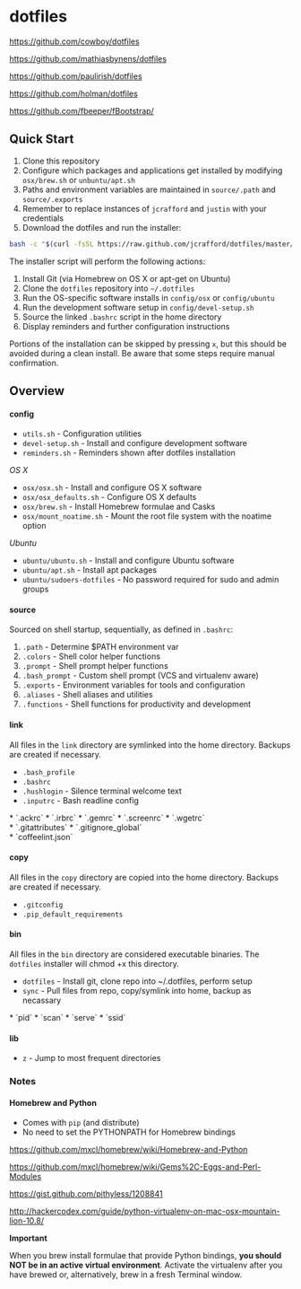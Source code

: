 # dotfiles

https://github.com/cowboy/dotfiles

https://github.com/mathiasbynens/dotfiles

https://github.com/paulirish/dotfiles

https://github.com/holman/dotfiles

https://github.com/fbeeper/fBootstrap/

## Quick Start

1.  Clone this repository
2.  Configure which packages and applications get installed by modifying `osx/brew.sh` or `unbuntu/apt.sh`
3.  Paths and environment variables are maintained in `source/.path` and `source/.exports`
4.  Remember to replace instances of `jcrafford` and `justin` with your credentials
5.  Download the dotfiles and run the installer:

```bash
bash -c "$(curl -fsSL https://raw.github.com/jcrafford/dotfiles/master/bin/dotfiles)" && source ~/.bashrc
```

The installer script will perform the following actions:

1.  Install Git (via Homebrew on OS X or apt-get on Ubuntu)
2.  Clone the `dotfiles` repository into `~/.dotfiles`
3.  Run the OS-specific software installs in `config/osx` or `config/ubuntu`
4.  Run the development software setup in `config/devel-setup.sh`
5.  Source the linked `.bashrc` script in the home directory
6.  Display reminders and further configuration instructions

Portions of the installation can be skipped by pressing `x`, but this should be avoided during a clean install.
Be aware that some steps require manual confirmation.

## Overview

#### config

* `utils.sh` - Configuration utilities
* `devel-setup.sh` - Install and configure development software
* `reminders.sh` - Reminders shown after dotfiles installation

_OS X_

* `osx/osx.sh` - Install and configure OS X software
* `osx/osx_defaults.sh` - Configure OS X defaults
* `osx/brew.sh` - Install Homebrew formulae and Casks
* `osx/mount_noatime.sh` - Mount the root file system with the noatime option

_Ubuntu_

* `ubuntu/ubuntu.sh` - Install and configure Ubuntu software
* `ubuntu/apt.sh` - Install apt packages
* `ubuntu/sudoers-dotfiles` - No password required for sudo and admin groups

#### source

Sourced on shell startup, sequentially, as defined in `.bashrc`:

1. `.path` - Determine $PATH environment var
2. `.colors` - Shell color helper functions
3. `.prompt` - Shell prompt helper functions
4. `.bash_prompt` - Custom shell prompt (VCS and virtualenv aware)
5. `.exports` - Environment variables for tools and configuration
6. `.aliases` - Shell aliases and utilities
7. `.functions` - Shell functions for productivity and development

#### link

All files in the `link` directory are symlinked into the home directory.
Backups are created if necessary.

* `.bash_profile`
* `.bashrc`
* `.hushlogin` - Silence terminal welcome text
* `.inputrc` - Bash readline config
<div/>
* `.ackrc`
* `.irbrc`
* `.gemrc`
* `.screenrc`
* `.wgetrc`
<div/>
* `.gitattributes`
* `.gitignore_global`
<div/>
* `coffeelint.json`

#### copy

All files in the `copy` directory are copied into the home directory.
Backups are created if necessary.

* `.gitconfig`
* `.pip_default_requirements`

#### bin

All files in the `bin` directory are considered executable binaries.
The `dotfiles` installer will chmod +x this directory.

* `dotfiles` - Install git, clone repo into ~/.dotfiles, perform setup
* `sync` - Pull files from repo, copy/symlink into home, backup as necassary
<div/>
* `pid`
* `scan`
* `serve`
* `ssid`

#### lib

* `z` - Jump to most frequent directories

### Notes

#### Homebrew and Python

  * Comes with ```pip``` (and distribute)
  * No need to set the PYTHONPATH for Homebrew bindings

https://github.com/mxcl/homebrew/wiki/Homebrew-and-Python

https://github.com/mxcl/homebrew/wiki/Gems%2C-Eggs-and-Perl-Modules

https://gist.github.com/pithyless/1208841

http://hackercodex.com/guide/python-virtualenv-on-mac-osx-mountain-lion-10.8/

__Important__

When you brew install formulae that provide Python bindings, **you should NOT be in an active virtual environment**.
Activate the virtualenv after you have brewed or, alternatively, brew in a fresh Terminal window.
